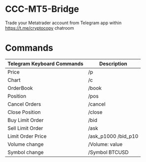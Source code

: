 # CCC-MT5-Bridge
Trade your Metatrader account from Telegram app within https://t.me/cryptocopy chatroom

# Commands

| Telegram Keyboard Commands | Description |
| ----------- | ----------- |
|Price | /p |
|Chart | /c | 
|OrderBook| /book | 
|Position | /pos |
|Cancel Orders | /cancel | 
|Close Position | /close |
|Buy Limit Order | /bid |
|Sell Limit Order | /ask |
|Limit Order Price | /ask_p1000 /bid_p10 |
|Volume change | /Volume: value |
|Symbol change | /Symbol BTCUSD |


                    
                  
